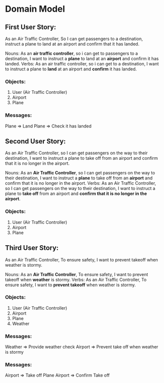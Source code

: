 # Domain Model

## First User Story:
As an Air Traffic Controller, So I can get passengers to a destination, instruct a plane to land at an airport and confirm that it has landed.

Nouns: As an **air traffic controller**, so i can get to passengers to a destination, I want to instruct a **plane** to land at an **airport** and confirm it has landed.
Verbs: As an air traffic controller, so i can get to a destination, I want to instruct a plane to **land** at an airport and **confirm** it has landed.

### Objects:
1. User (Air Traffic Controller)
2. Airport
3. Plane

### Messages:
Plane => Land
Plane => Check it has landed

## Second User Story:
As an Air Traffic Controller, so I can get passengers on the way to their destination, I want to instruct a plane to take off from an airport and confirm that it is no longer in the airport.

Nouns: As an **Air Traffic Controller**, so I can get passengers on the way to their destination, I want to instruct a **plane** to take off from an **airport** and confirm that it is no longer in the airport.
Verbs: As an Air Traffic Controller, so I can get passengers on the way to their destination, I want to instruct a plane to **take off** from an airport and **confirm that it is no longer in the airport**.

### Objects:
1. User (Air Traffic Controller)
2. Airport
3. Plane



## Third User Story:
As an Air Traffic Controller, To ensure safety, I want to prevent takeoff when weather is stormy.

Nouns: As an **Air Traffic Controller**, To ensure safety, I want to prevent takeoff when **weather** is stormy.
Verbs: As an Air Traffic Controller, To ensure safety, I want to **prevent takeoff** when weather is stormy.

### Objects:
1. User (Air Traffic Controller)
2. Airport
3. Plane
4. Weather

### Messages:
Weather => Provide weather check
Airport => Prevent take off when weather is stormy

### Messages:
Airport => Take off Plane
Airport => Confirm Take off
